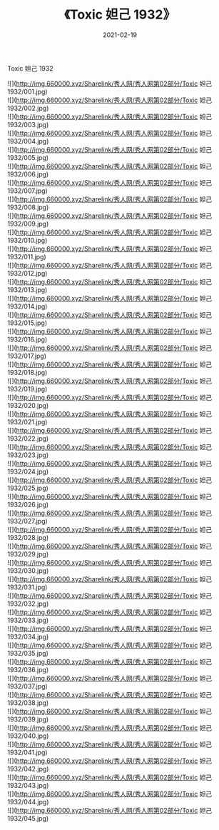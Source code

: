 ﻿---
layout: post
title:  《Toxic 妲己 1932》
date:   2021-02-19
img: http://img.660000.xyz/Sharelink/秀人网/秀人网第02部分/Toxic 妲己 1932/000.jpg
categories: [美女, 清纯, 唯美]
---

Toxic 妲己 1932

  ![](http://img.660000.xyz/Sharelink/秀人网/秀人网第02部分/Toxic 妲己 1932/001.jpg) <br> ![](http://img.660000.xyz/Sharelink/秀人网/秀人网第02部分/Toxic 妲己 1932/002.jpg) <br> ![](http://img.660000.xyz/Sharelink/秀人网/秀人网第02部分/Toxic 妲己 1932/003.jpg) <br> ![](http://img.660000.xyz/Sharelink/秀人网/秀人网第02部分/Toxic 妲己 1932/004.jpg) <br> ![](http://img.660000.xyz/Sharelink/秀人网/秀人网第02部分/Toxic 妲己 1932/005.jpg) <br> ![](http://img.660000.xyz/Sharelink/秀人网/秀人网第02部分/Toxic 妲己 1932/006.jpg) <br> ![](http://img.660000.xyz/Sharelink/秀人网/秀人网第02部分/Toxic 妲己 1932/007.jpg) <br> ![](http://img.660000.xyz/Sharelink/秀人网/秀人网第02部分/Toxic 妲己 1932/008.jpg) <br> ![](http://img.660000.xyz/Sharelink/秀人网/秀人网第02部分/Toxic 妲己 1932/009.jpg) <br> ![](http://img.660000.xyz/Sharelink/秀人网/秀人网第02部分/Toxic 妲己 1932/010.jpg) <br> ![](http://img.660000.xyz/Sharelink/秀人网/秀人网第02部分/Toxic 妲己 1932/011.jpg) <br> ![](http://img.660000.xyz/Sharelink/秀人网/秀人网第02部分/Toxic 妲己 1932/012.jpg) <br> ![](http://img.660000.xyz/Sharelink/秀人网/秀人网第02部分/Toxic 妲己 1932/013.jpg) <br> ![](http://img.660000.xyz/Sharelink/秀人网/秀人网第02部分/Toxic 妲己 1932/014.jpg) <br> ![](http://img.660000.xyz/Sharelink/秀人网/秀人网第02部分/Toxic 妲己 1932/015.jpg) <br> ![](http://img.660000.xyz/Sharelink/秀人网/秀人网第02部分/Toxic 妲己 1932/016.jpg) <br> ![](http://img.660000.xyz/Sharelink/秀人网/秀人网第02部分/Toxic 妲己 1932/017.jpg) <br> ![](http://img.660000.xyz/Sharelink/秀人网/秀人网第02部分/Toxic 妲己 1932/018.jpg) <br> ![](http://img.660000.xyz/Sharelink/秀人网/秀人网第02部分/Toxic 妲己 1932/019.jpg) <br> ![](http://img.660000.xyz/Sharelink/秀人网/秀人网第02部分/Toxic 妲己 1932/020.jpg) <br> ![](http://img.660000.xyz/Sharelink/秀人网/秀人网第02部分/Toxic 妲己 1932/021.jpg) <br> ![](http://img.660000.xyz/Sharelink/秀人网/秀人网第02部分/Toxic 妲己 1932/022.jpg) <br> ![](http://img.660000.xyz/Sharelink/秀人网/秀人网第02部分/Toxic 妲己 1932/023.jpg) <br> ![](http://img.660000.xyz/Sharelink/秀人网/秀人网第02部分/Toxic 妲己 1932/024.jpg) <br> ![](http://img.660000.xyz/Sharelink/秀人网/秀人网第02部分/Toxic 妲己 1932/025.jpg) <br> ![](http://img.660000.xyz/Sharelink/秀人网/秀人网第02部分/Toxic 妲己 1932/026.jpg) <br> ![](http://img.660000.xyz/Sharelink/秀人网/秀人网第02部分/Toxic 妲己 1932/027.jpg) <br> ![](http://img.660000.xyz/Sharelink/秀人网/秀人网第02部分/Toxic 妲己 1932/028.jpg) <br> ![](http://img.660000.xyz/Sharelink/秀人网/秀人网第02部分/Toxic 妲己 1932/029.jpg) <br> ![](http://img.660000.xyz/Sharelink/秀人网/秀人网第02部分/Toxic 妲己 1932/030.jpg) <br> ![](http://img.660000.xyz/Sharelink/秀人网/秀人网第02部分/Toxic 妲己 1932/031.jpg) <br> ![](http://img.660000.xyz/Sharelink/秀人网/秀人网第02部分/Toxic 妲己 1932/032.jpg) <br> ![](http://img.660000.xyz/Sharelink/秀人网/秀人网第02部分/Toxic 妲己 1932/033.jpg) <br> ![](http://img.660000.xyz/Sharelink/秀人网/秀人网第02部分/Toxic 妲己 1932/034.jpg) <br> ![](http://img.660000.xyz/Sharelink/秀人网/秀人网第02部分/Toxic 妲己 1932/035.jpg) <br> ![](http://img.660000.xyz/Sharelink/秀人网/秀人网第02部分/Toxic 妲己 1932/036.jpg) <br> ![](http://img.660000.xyz/Sharelink/秀人网/秀人网第02部分/Toxic 妲己 1932/037.jpg) <br> ![](http://img.660000.xyz/Sharelink/秀人网/秀人网第02部分/Toxic 妲己 1932/038.jpg) <br> ![](http://img.660000.xyz/Sharelink/秀人网/秀人网第02部分/Toxic 妲己 1932/039.jpg) <br> ![](http://img.660000.xyz/Sharelink/秀人网/秀人网第02部分/Toxic 妲己 1932/040.jpg) <br> ![](http://img.660000.xyz/Sharelink/秀人网/秀人网第02部分/Toxic 妲己 1932/041.jpg) <br> ![](http://img.660000.xyz/Sharelink/秀人网/秀人网第02部分/Toxic 妲己 1932/042.jpg) <br> ![](http://img.660000.xyz/Sharelink/秀人网/秀人网第02部分/Toxic 妲己 1932/043.jpg) <br> ![](http://img.660000.xyz/Sharelink/秀人网/秀人网第02部分/Toxic 妲己 1932/044.jpg) <br> ![](http://img.660000.xyz/Sharelink/秀人网/秀人网第02部分/Toxic 妲己 1932/045.jpg) <br>